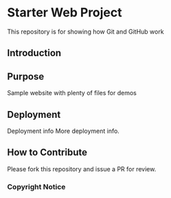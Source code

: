 # Starter Web Project

This repository is for showing how Git and GitHub work

## Introduction

## Purpose

Sample website with plenty of files for demos

## Deployment

Deployment info
More deployment info.

## How to Contribute
Please fork this repository and issue a PR for review.

### Copyright Notice
